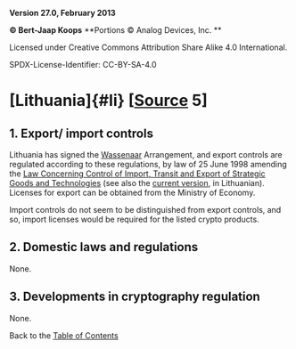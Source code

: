 **Version 27.0, February 2013**

**© Bert-Jaap Koops**
**Portions © Analog Devices, Inc. **  

Licensed under Creative Commons Attribution Share Alike 4.0 International.

SPDX-License-Identifier: CC-BY-SA-4.0

# [Lithuania]{#li} \[[Source](../sources.md) 5\]

## 1. Export/ import controls  
Lithuania has signed the [Wassenaar](#Wassenaar) Arrangement, and export
controls are regulated according to these regulations, by law of 25 June
1998 amending the [Law Concerning Control of Import, Transit and Export
of Strategic Goods and
Technologies](http://www3.lrs.lt/cgi-bin/preps2?Condition1=145348&Condition2=)
(see also the [current
version](http://www3.lrs.lt/cgi-bin/preps2?Condition1=172393&Condition2=),
in Lithuanian). Licenses for export can be obtained from the Ministry of
Economy.

Import controls do not seem to be distinguished from export controls,
and so, import licenses would be required for the listed crypto
products.

## 2. Domestic laws and regulations  
None.

## 3. Developments in cryptography regulation  
None.

Back to the [Table of Contents](index.md)
